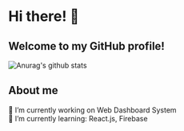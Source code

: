 # Hi there! 👋
## Welcome to my GitHub profile!

![Anurag's github stats](https://github-readme-stats.vercel.app/api?username=thesylwio&hide=stars,contribs&count_private=true&show_icons=true&theme=react)

## About me
🔭 I’m currently working on Web Dashboard System\
🌱 I’m currently learning: React.js, Firebase
